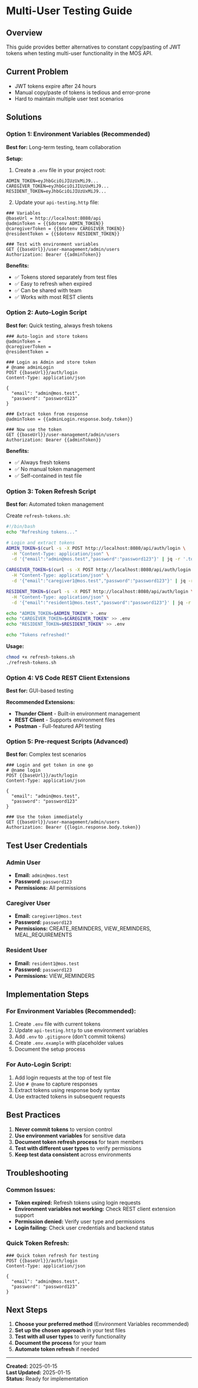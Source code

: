 # Multi-User Testing Guide

## Overview
This guide provides better alternatives to constant copy/pasting of JWT tokens when testing multi-user functionality in the MOS API.

## Current Problem
- JWT tokens expire after 24 hours
- Manual copy/paste of tokens is tedious and error-prone
- Hard to maintain multiple user test scenarios

## Solutions

### Option 1: Environment Variables (Recommended)
**Best for:** Long-term testing, team collaboration

**Setup:**
1. Create a `.env` file in your project root:
```env
ADMIN_TOKEN=eyJhbGciOiJIUzUxMiJ9...
CAREGIVER_TOKEN=eyJhbGciOiJIUzUxMiJ9...
RESIDENT_TOKEN=eyJhbGciOiJIUzUxMiJ9...
```

2. Update your `api-testing.http` file:
```http
### Variables
@baseUrl = http://localhost:8080/api
@adminToken = {{$dotenv ADMIN_TOKEN}}
@caregiverToken = {{$dotenv CAREGIVER_TOKEN}}
@residentToken = {{$dotenv RESIDENT_TOKEN}}

### Test with environment variables
GET {{baseUrl}}/user-management/admin/users
Authorization: Bearer {{adminToken}}
```

**Benefits:**
- ✅ Tokens stored separately from test files
- ✅ Easy to refresh when expired
- ✅ Can be shared with team
- ✅ Works with most REST clients

### Option 2: Auto-Login Script
**Best for:** Quick testing, always fresh tokens

```http
### Auto-login and store tokens
@adminToken = 
@caregiverToken = 
@residentToken = 

### Login as Admin and store token
# @name adminLogin
POST {{baseUrl}}/auth/login
Content-Type: application/json

{
  "email": "admin@mos.test",
  "password": "password123"
}

### Extract token from response
@adminToken = {{adminLogin.response.body.token}}

### Now use the token
GET {{baseUrl}}/user-management/admin/users
Authorization: Bearer {{adminToken}}
```

**Benefits:**
- ✅ Always fresh tokens
- ✅ No manual token management
- ✅ Self-contained in test file

### Option 3: Token Refresh Script
**Best for:** Automated token management

Create `refresh-tokens.sh`:
```bash
#!/bin/bash
echo "Refreshing tokens..."

# Login and extract tokens
ADMIN_TOKEN=$(curl -s -X POST http://localhost:8080/api/auth/login \
  -H "Content-Type: application/json" \
  -d '{"email":"admin@mos.test","password":"password123"}' | jq -r '.token')

CAREGIVER_TOKEN=$(curl -s -X POST http://localhost:8080/api/auth/login \
  -H "Content-Type: application/json" \
  -d '{"email":"caregiver1@mos.test","password":"password123"}' | jq -r '.token')

RESIDENT_TOKEN=$(curl -s -X POST http://localhost:8080/api/auth/login \
  -H "Content-Type: application/json" \
  -d '{"email":"resident1@mos.test","password":"password123"}' | jq -r '.token')

echo "ADMIN_TOKEN=$ADMIN_TOKEN" > .env
echo "CAREGIVER_TOKEN=$CAREGIVER_TOKEN" >> .env
echo "RESIDENT_TOKEN=$RESIDENT_TOKEN" >> .env

echo "Tokens refreshed!"
```

**Usage:**
```bash
chmod +x refresh-tokens.sh
./refresh-tokens.sh
```

### Option 4: VS Code REST Client Extensions
**Best for:** GUI-based testing

**Recommended Extensions:**
- **Thunder Client** - Built-in environment management
- **REST Client** - Supports environment files
- **Postman** - Full-featured API testing

### Option 5: Pre-request Scripts (Advanced)
**Best for:** Complex test scenarios

```http
### Login and get token in one go
# @name login
POST {{baseUrl}}/auth/login
Content-Type: application/json

{
  "email": "admin@mos.test",
  "password": "password123"
}

### Use the token immediately
GET {{baseUrl}}/user-management/admin/users
Authorization: Bearer {{login.response.body.token}}
```

## Test User Credentials

### Admin User
- **Email:** `admin@mos.test`
- **Password:** `password123`
- **Permissions:** All permissions

### Caregiver User
- **Email:** `caregiver1@mos.test`
- **Password:** `password123`
- **Permissions:** CREATE_REMINDERS, VIEW_REMINDERS, MEAL_REQUIREMENTS

### Resident User
- **Email:** `resident1@mos.test`
- **Password:** `password123`
- **Permissions:** VIEW_REMINDERS

## Implementation Steps

### For Environment Variables (Recommended):
1. Create `.env` file with current tokens
2. Update `api-testing.http` to use environment variables
3. Add `.env` to `.gitignore` (don't commit tokens)
4. Create `.env.example` with placeholder values
5. Document the setup process

### For Auto-Login Script:
1. Add login requests at the top of test file
2. Use `# @name` to capture responses
3. Extract tokens using response body syntax
4. Use extracted tokens in subsequent requests

## Best Practices

1. **Never commit tokens** to version control
2. **Use environment variables** for sensitive data
3. **Document token refresh process** for team members
4. **Test with different user types** to verify permissions
5. **Keep test data consistent** across environments

## Troubleshooting

### Common Issues:
- **Token expired:** Refresh tokens using login requests
- **Environment variables not working:** Check REST client extension support
- **Permission denied:** Verify user type and permissions
- **Login failing:** Check user credentials and backend status

### Quick Token Refresh:
```http
### Quick token refresh for testing
POST {{baseUrl}}/auth/login
Content-Type: application/json

{
  "email": "admin@mos.test",
  "password": "password123"
}
```

## Next Steps

1. **Choose your preferred method** (Environment Variables recommended)
2. **Set up the chosen approach** in your test files
3. **Test with all user types** to verify functionality
4. **Document the process** for your team
5. **Automate token refresh** if needed

---

**Created:** 2025-01-15  
**Last Updated:** 2025-01-15  
**Status:** Ready for implementation
